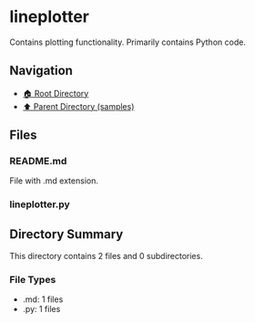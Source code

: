 # lineplotter

Contains plotting functionality. Primarily contains Python code.

## Navigation

* [🏠 Root Directory](../../README.md)
* [⬆️ Parent Directory (samples)](../README.md)

## Files

### README.md

File with .md extension.

### lineplotter.py

## Directory Summary

This directory contains 2 files and 0 subdirectories.

### File Types

* .md: 1 files
* .py: 1 files

